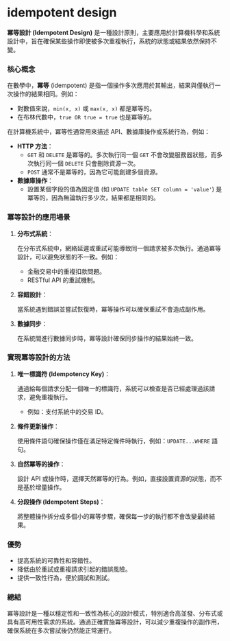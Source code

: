 # idempotent design

**冪等設計 (Idempotent Design)** 是一種設計原則，主要應用於計算機科學和系統設計中，旨在確保某些操作即使被多次重複執行，系統的狀態或結果依然保持不變。

### **核心概念**

在數學中，**冪等** (idempotent) 是指一個操作多次應用於其輸出，結果與僅執行一次操作的結果相同。例如：

- 對數值來說，`min(x, x)` 或 `max(x, x)` 都是冪等的。
- 在布林代數中，`true OR true = true` 也是冪等的。

在計算機系統中，冪等性通常用來描述 API、數據庫操作或系統行為，例如：

- **HTTP 方法**：
    - `GET` 和 `DELETE` 是冪等的。多次執行同一個 `GET` 不會改變服務器狀態，而多次執行同一個 `DELETE` 只會刪除資源一次。
    - `POST` 通常不是冪等的，因為它可能創建多個資源。
- **數據庫操作**：
    - 設置某個字段的值為固定值 (如 `UPDATE table SET column = 'value'`) 是冪等的，因為無論執行多少次，結果都是相同的。

### **冪等設計的應用場景**

1. **分布式系統**：
    
    在分布式系統中，網絡延遲或重試可能導致同一個請求被多次執行。通過冪等設計，可以避免狀態的不一致。例如：
    
    - 金融交易中的重複扣款問題。
    - RESTful API 的重試機制。
2. **容錯設計**：
    
    當系統遇到錯誤並嘗試恢復時，冪等操作可以確保重試不會造成副作用。
    
3. **數據同步**：
    
    在系統間進行數據同步時，冪等設計確保同步操作的結果始終一致。
    

### **實現冪等設計的方法**

1. **唯一標識符 (Idempotency Key)**：
    
    通過給每個請求分配一個唯一的標識符，系統可以檢查是否已經處理過該請求，避免重複執行。
    
    - 例如：支付系統中的交易 ID。
2. **條件更新操作**：
    
    使用條件語句確保操作僅在滿足特定條件時執行，例如：`UPDATE...WHERE` 語句。
    
3. **自然冪等的操作**：
    
    設計 API 或操作時，選擇天然冪等的行為。例如，直接設置資源的狀態，而不是基於增量操作。
    
4. **分段操作 (Idempotent Steps)**：
    
    將整體操作拆分成多個小的冪等步驟，確保每一步的執行都不會改變最終結果。
    

### **優勢**

- 提高系統的可靠性和容錯性。
- 降低由於重試或重複請求引起的錯誤風險。
- 提供一致性行為，便於調試和測試。

### **總結**

冪等設計是一種以穩定性和一致性為核心的設計模式，特別適合高並發、分布式或具有高可用性需求的系統。通過正確實施冪等設計，可以減少重複操作的副作用，確保系統在多次嘗試後仍然能正常運行。
